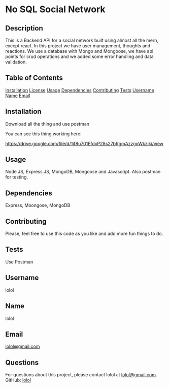 # No SQL Social Network



## Description
This is a Backend API for a social network built using almost all the mern, except react.  In this project we have user management, thoughts and reactions. We use a database with Mongo and Mongoose, we have api points for crud operations and we added some error handling and data validation.


## Table of Contents

[Installation](#installation) [License](#license)
[Usage](#usage)
[Dependencies](#dependencies)
[Contributing](#contributing)
[Tests](#tests)
[Username](#username)
[Name](#name)
[Email](#email)

## Installation
Download all the thing and use postman

You can see this thing working here:

https://drive.google.com/file/d/1jf8u701EfdxP28s27bRgmAzzgoWkziki/view 

## Usage
Node JS, Express JS, MongoDB, Mongoose and Javascript. Also postman for testing.

## Dependencies
Express, Moongose, MongoDB

## Contributing
Please, feel free to use this code as you like and add more fun things to do.

## Tests
Use Postman

## Username
lolol

## Name
lolol

## Email
lolol@gmail.com

## Questions
For questions about this project, please contact lolol at lolol@gmail.com. GitHub: [lolol](https://github.com/lolol)


